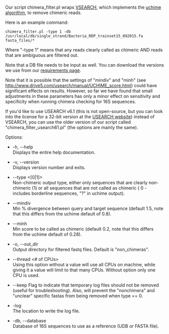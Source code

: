 Our script chimera_filter.pl wraps [VSEARCH](https://github.com/torognes/vsearch), which implements the [uchime algorithm](http://www.drive5.com/usearch/manual/uchime_algo.html), to remove chimeric reads. 

Here is an example command:

    chimera_filter.pl -type 1 -db /usr/local/db/single_strand/Bacteria_RDP_trainset15_092015.fa fasta_files/*

Where "-type 1" means that any reads clearly called as chimeric AND reads that are ambiguous are filtered out. 

Note that a DB file needs to be input as well. You can download the versions we use from our [requirements page](https://github.com/mlangill/microbiome_helper/wiki/Requirements). 

Note that it is possible that the settings of "mindiv" and "minh" (see http://www.drive5.com/usearch/manual/UCHIME_score.html) could have significant effects on results. However, so far we have found that small adjustments in these parameters has only a minor effect on sensitivity and specificity when running chimera checking for 16S sequences.

If you'd like to use USEARCH v6.1 (this is not open-source, but you can look into the license for a 32-bit version at the [USEARCH website](http://www.drive5.com/usearch/)) instead of VSEARCH, you can use the older version of our script called "chimera_filter_usearch61.pl" (the options are mainly the same).
 
Options:

* -h, --help <br>
   Displays the entire help documentation.

* -v, --version <br>
   Displays version number and exits.

* --type <[0|1]> <br>
   Non-chimeric output type, either only sequences that are clearly non-chimeric (1) or all sequences that are not called as chimeric ( 0 - includes borderline sequences, "?" in uchime output).

* --mindiv <float> <br>
   Min % divergence between query and target sequence (default 1.5, note that this differs from the uchime default of 0.8).

* --minh <float> <br>
   Min score to be called as chimeric (default 0.2, note that this differs from the uchime default of 0.28).

* -o, --out_dir <file> <br>
   Output directory for filtered fastq files. Default is "non_chimeras".

* --thread <# of CPUs> <br>
   Using this option without a value will use all CPUs on machine, while giving it a value will limit to that many CPUs. Without option only one CPU is used.

* --keep
   Flag to indicate that temporary log files should not be removed (useful for troubleshooting). Also, will prevent the "nonchimera" and "unclear" specific fastas from being removed when type == 0.
   
* -log <file> <br>
   The location to write the log file.

* -db, --database <file> <br>
   Database of 16S sequences to use as a reference (UDB or FASTA file).